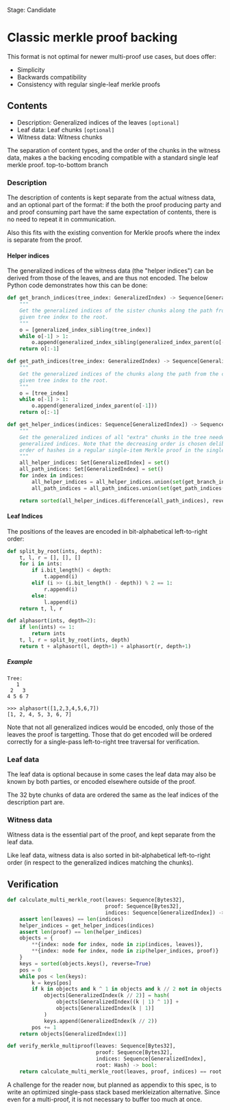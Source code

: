 Stage: Candidate


# Classic merkle proof backing

This format is not optimal for newer multi-proof use cases, but does offer:
- Simplicity
- Backwards compatibility
- Consistency with regular single-leaf merkle proofs

## Contents

- Description: Generalized indices of the leaves `[optional]`
- Leaf data: Leaf chunks `[optional]`
- Witness data: Witness chunks

The separation of content types, and the order of the chunks in the witness data, makes a the backing encoding compatible with a standard single leaf merkle proof. top-to-bottom branch 

### Description
 
The description of contents is kept separate from the actual witness data, and an optional part of the format:
 if the both the proof producing party and and proof consuming part have the same expectation of contents, there is no need to repeat it in communication.

Also this fits with the existing convention for Merkle proofs where the index is separate from the proof.

#### Helper indices

The generalized indices of the witness data (the "helper indices") can be derived from those of the leaves, and are thus not encoded.
The below Python code demonstrates how this can be done:

```python
def get_branch_indices(tree_index: GeneralizedIndex) -> Sequence[GeneralizedIndex]:
    """
    Get the generalized indices of the sister chunks along the path from the chunk with the
    given tree index to the root.
    """
    o = [generalized_index_sibling(tree_index)]
    while o[-1] > 1:
        o.append(generalized_index_sibling(generalized_index_parent(o[-1])))
    return o[:-1]
```

```python
def get_path_indices(tree_index: GeneralizedIndex) -> Sequence[GeneralizedIndex]:
    """
    Get the generalized indices of the chunks along the path from the chunk with the
    given tree index to the root.
    """
    o = [tree_index]
    while o[-1] > 1:
        o.append(generalized_index_parent(o[-1]))
    return o[:-1]
```

```python
def get_helper_indices(indices: Sequence[GeneralizedIndex]) -> Sequence[GeneralizedIndex]:
    """
    Get the generalized indices of all "extra" chunks in the tree needed to prove the chunks with the given
    generalized indices. Note that the decreasing order is chosen deliberately to ensure equivalence to the
    order of hashes in a regular single-item Merkle proof in the single-item case.
    """
    all_helper_indices: Set[GeneralizedIndex] = set()
    all_path_indices: Set[GeneralizedIndex] = set()
    for index in indices:
        all_helper_indices = all_helper_indices.union(set(get_branch_indices(index)))
        all_path_indices = all_path_indices.union(set(get_path_indices(index)))

    return sorted(all_helper_indices.difference(all_path_indices), reverse=True)
```

#### Leaf Indices

The positions of the leaves are encoded in bit-alphabetical left-to-right order:

```python
def split_by_root(ints, depth):
    t, l, r = [], [], []
    for i in ints:
        if i.bit_length() < depth:
            t.append(i)
        elif (i >> (i.bit_length() - depth)) % 2 == 1:
            r.append(i)
        else:
            l.append(i)
    return t, l, r

def alphasort(ints, depth=2):
    if len(ints) <= 1:
        return ints
    t, l, r = split_by_root(ints, depth)
    return t + alphasort(l, depth+1) + alphasort(r, depth+1)
```

##### Example

```
Tree:
   1
 2   3 
4 5 6 7

>>> alphasort([1,2,3,4,5,6,7])
[1, 2, 4, 5, 3, 6, 7]
```

Note that not all generalized indices would be encoded, only those of the leaves the proof is targetting.
Those that do get encoded will be ordered correctly for a single-pass left-to-right tree traversal for verification.

### Leaf data

The leaf data is optional because in some cases the leaf data may also be known by both parties, or encoded elsewhere outside of the proof.

The 32 byte chunks of data are ordered the same as the leaf indices of the description part are.

### Witness data

Witness data is the essential part of the proof, and kept separate from the leaf data.

Like leaf data, witness data is also sorted in bit-alphabetical left-to-right order (in respect to the generalized indices matching the chunks).

## Verification

```python
def calculate_multi_merkle_root(leaves: Sequence[Bytes32],
                                proof: Sequence[Bytes32],
                                indices: Sequence[GeneralizedIndex]) -> Bytes32:
    assert len(leaves) == len(indices)
    helper_indices = get_helper_indices(indices)
    assert len(proof) == len(helper_indices)
    objects = {
        **{index: node for index, node in zip(indices, leaves)},
        **{index: node for index, node in zip(helper_indices, proof)}
    }
    keys = sorted(objects.keys(), reverse=True)
    pos = 0
    while pos < len(keys):
        k = keys[pos]
        if k in objects and k ^ 1 in objects and k // 2 not in objects:
            objects[GeneralizedIndex(k // 2)] = hash(
                objects[GeneralizedIndex((k | 1) ^ 1)] +
                objects[GeneralizedIndex(k | 1)]
            )
            keys.append(GeneralizedIndex(k // 2))
        pos += 1
    return objects[GeneralizedIndex(1)]
```

```python
def verify_merkle_multiproof(leaves: Sequence[Bytes32],
                             proof: Sequence[Bytes32],
                             indices: Sequence[GeneralizedIndex],
                             root: Hash) -> bool:
    return calculate_multi_merkle_root(leaves, proof, indices) == root
```

A challenge for the reader now, but planned as appendix to this spec,
 is to write an optimized single-pass stack based merkleization alternative.
Since even for a multi-proof, it is not necessary to buffer too much at once.
 